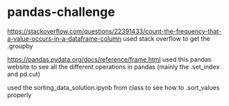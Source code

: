 # pandas-challenge
https://stackoverflow.com/questions/22391433/count-the-frequency-that-a-value-occurs-in-a-dataframe-column
used stack overflow to get the .groupby

https://pandas.pydata.org/docs/reference/frame.html
used this pandas website to see all the different operations in pandas (mainly the .set_index and pd.cut)

used the sorting_data_solution.ipynb from class to see how to .sort_values properly

